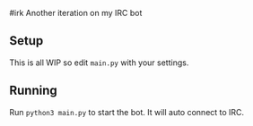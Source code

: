 #irk
Another iteration on my IRC bot

## Setup

This is all WIP so edit `main.py` with your settings.

## Running

Run `python3 main.py` to start the bot. It will auto connect to IRC.
